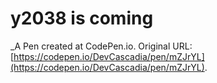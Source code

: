 # y2038 is coming
 _A Pen created at CodePen.io. Original URL: [https://codepen.io/DevCascadia/pen/mZJrYL](https://codepen.io/DevCascadia/pen/mZJrYL).

 